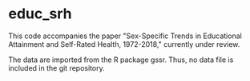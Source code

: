 # educ_srh

This code accompanies the paper "Sex-Specific Trends in Educational Attainment and Self-Rated Health, 1972-2018," currently under review.

The data are imported from the R package gssr. Thus, no data file is included in the git repository.
